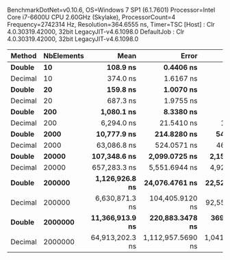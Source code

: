 
BenchmarkDotNet=v0.10.6, OS=Windows 7 SP1 (6.1.7601)
Processor=Intel Core i7-6600U CPU 2.60GHz (Skylake), ProcessorCount=4
Frequency=2742314 Hz, Resolution=364.6555 ns, Timer=TSC
  [Host]     : Clr 4.0.30319.42000, 32bit LegacyJIT-v4.6.1098.0
  DefaultJob : Clr 4.0.30319.42000, 32bit LegacyJIT-v4.6.1098.0


  Method | NbElements |            Mean |             Error |            StdDev |             Min |             Max |
-------- |----------- |----------------:|------------------:|------------------:|----------------:|----------------:|
  **Double** |         **10** |        **108.9 ns** |         **0.4406 ns** |         **0.3440 ns** |        **108.2 ns** |        **109.3 ns** |
 Decimal |         10 |        374.0 ns |         1.6167 ns |         1.2622 ns |        371.7 ns |        376.1 ns |
  **Double** |         **20** |        **159.8 ns** |         **1.0070 ns** |         **0.8409 ns** |        **158.6 ns** |        **161.9 ns** |
 Decimal |         20 |        687.3 ns |         1.9755 ns |         1.5424 ns |        685.7 ns |        690.0 ns |
  **Double** |        **200** |      **1,080.1 ns** |         **8.3380 ns** |         **7.7994 ns** |      **1,072.0 ns** |      **1,100.3 ns** |
 Decimal |        200 |      6,294.0 ns |        21.5410 ns |        16.8178 ns |      6,258.6 ns |      6,321.5 ns |
  **Double** |       **2000** |     **10,777.9 ns** |       **214.8280 ns** |       **542.8978 ns** |     **10,201.0 ns** |     **13,171.4 ns** |
 Decimal |       2000 |     63,086.8 ns |       524.0571 ns |       464.5629 ns |     62,315.1 ns |     63,884.2 ns |
  **Double** |      **20000** |    **107,348.6 ns** |     **2,099.0725 ns** |     **2,155.5927 ns** |    **103,806.2 ns** |    **112,380.4 ns** |
 Decimal |      20000 |    657,283.3 ns |     5,551.6944 ns |     4,921.4320 ns |    646,969.8 ns |    666,388.0 ns |
  **Double** |     **200000** |  **1,126,926.8 ns** |    **24,076.4761 ns** |    **22,521.1485 ns** |  **1,089,519.8 ns** |  **1,174,076.4 ns** |
 Decimal |     200000 |  6,630,871.3 ns |   104,405.9120 ns |    92,553.1125 ns |  6,490,627.6 ns |  6,837,748.4 ns |
  **Double** |    **2000000** | **11,366,913.9 ns** |   **220,883.3478 ns** |   **369,046.4536 ns** | **10,689,044.6 ns** | **12,084,621.3 ns** |
 Decimal |    2000000 | 64,913,202.3 ns | 1,112,957.5690 ns | 1,041,061.0993 ns | 63,578,256.1 ns | 67,442,100.6 ns |
